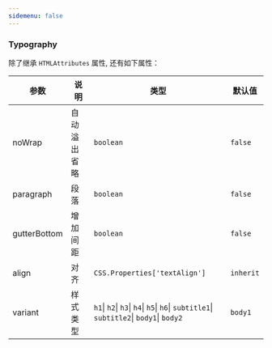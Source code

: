 ```yaml
---
sidemenu: false
---
```


### Typography
除了继承 `HTMLAttributes` 属性, 还有如下属性：

| 参数	|说明	|类型	|默认值
| --- | --- | --- | ---
| noWrap | 自动溢出省略 | `boolean` | `false`
| paragraph | 段落 | `boolean` | `false`
| gutterBottom | 增加间距 | `boolean` | `false`
| align | 对齐 | `CSS.Properties['textAlign']` | `inherit`
| variant | 样式类型 | `h1`\| `h2`\| `h3`\| `h4`\| `h5`\| `h6`\| `subtitle1`\| `subtitle2`\| `body1`\| `body2` | `body1`

